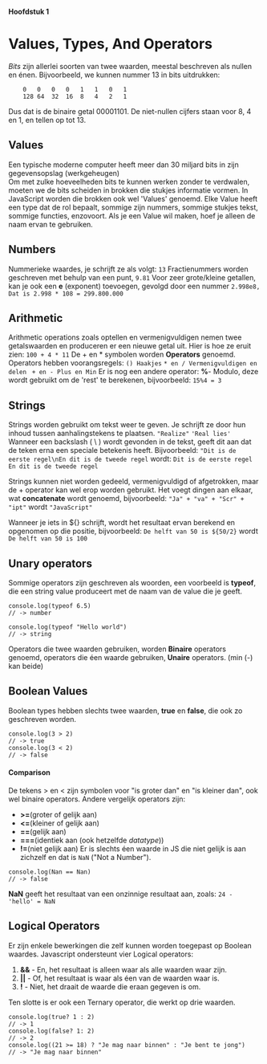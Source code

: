__Hoofdstuk 1__
# Values, Types, And Operators
*Bits* zijn allerlei soorten van twee waarden, meestal beschreven als nullen en énen.
Bijvoorbeeld, we kunnen nummer 13 in bits uitdrukken:
``` 
    0   0   0   0   1   1   0   1
    128 64  32  16  8   4   2   1
```
Dus dat is de binaire getal 00001101. De niet-nullen cijfers staan voor 8, 4 en 1, en tellen op tot 13.

## Values
Een typische moderne computer heeft meer dan 30 miljard bits in zijn gegevensopslag (werkgeheugen)  
Om met zulke hoeveelheden bits   te kunnen werken zonder te verdwalen, moeten we de bits scheiden in brokken
die stukjes informatie vormen. In JavaScript worden die brokken ook wel 'Values' genoemd. 
Elke Value heeft een type dat de rol bepaalt, sommige zijn nummers, sommige stukjes tekst,
sommige functies, enzovoort. Als je een Value wil maken, hoef je alleen de naam ervan te gebruiken.

## Numbers
Nummerieke waardes, je schrijft ze als volgt:
`13`
Fractienummers worden geschreven met behulp van een punt,
`9.81`
Voor zeer grote/kleine getallen, kan je ook een __e__ (exponent) toevoegen, gevolgd door een nummer
`2.998e8, Dat is 2.998 * 108 = 299.800.000`

## Arithmetic
Arithmetic operations zoals optellen en vermenigvuldigen nemen twee getalswaarden en produceren 
er een nieuwe getal uit. Hier is hoe ze eruit zien:
`100 + 4 * 11`
De + en * symbolen worden __Operators__ genoemd. 
Operators hebben voorangsregels:
`() Haakjes`
`* en / Vermenigvuldigen en delen`
` + en - Plus en Min`
Er is nog een andere operator: __%__- Modulo, deze wordt gebruikt om de 'rest' te berekenen, bijvoorbeeld:
`15%4 = 3`

## Strings 
Strings worden gebruikt om tekst weer te geven. Je schrijft ze door hun inhoud tussen aanhalingstekens te plaatsen.
`"Realize"`
`'Real lies'`
Wanneer een backslash ( \ ) wordt gevonden in de tekst, geeft dit aan dat de teken erna een speciale betekenis heeft.
Bijvoorbeeld: `"Dit is de eerste regel\nEn dit is de tweede regel` wordt:
`Dit is de eerste regel`
`En dit is de tweede regel`

Strings kunnen niet worden gedeeld, vermenigvuldigd of afgetrokken, maar de + operator kan wel erop worden gebruikt.
Het voegt dingen aan elkaar, wat __concatenate__ wordt genoemd, bijvoorbeeld:
`"Ja" + "va" + "Scr" + "ipt"` wordt `"JavaScript"`

Wanneer je iets in ${} schrijft, wordt het resultaat ervan berekend en opgenomen op die positie, bijvoorbeeld:
`De helft van 50 is ${50/2}` wordt `De helft van 50 is 100`

## Unary operators
Sommige operators zijn geschreven als woorden, een voorbeeld is __typeof__, die een string value produceert
met de naam van de value die je geeft.

``` 
console.log(typeof 6.5)
// -> number

console.log(typeof "Hello world")
// -> string
```
Operators die twee waarden gebruiken, worden __Binaire__ operators genoemd,
operators die éen waarde gebruiken, __Unaire__ operators. (min (-) kan beide)

## Boolean Values
Boolean types hebben slechts twee waarden, __true__ en __false__, die ook zo geschreven worden. 
``` 
console.log(3 > 2)
// -> true
console.log(3 < 2)
// -> false
```

#### Comparison
De tekens > en < zijn symbolen voor "is groter dan" en "is kleiner dan", ook wel binaire operators.
Andere vergelijk operators zijn: 
* __>=__(groter of gelijk aan) 
* __<=__(kleiner of gelijk aan)
* __==__(gelijk aan)
* __===__(identiek aan (ook hetzelfde _datatype_))
* __!=__(niet gelijk aan)
Er is slechts éen waarde in JS die niet gelijk is aan zichzelf en dat is `NaN` ("Not a Number").
```
console.log(Nan == Nan)
// -> false
```
__NaN__ geeft het resultaat van een onzinnige resultaat aan, zoals: `24 - 'hello' = NaN`

## Logical Operators
Er zijn enkele bewerkingen die zelf kunnen worden toegepast op Boolean waardes. 
Javascript ondersteunt vier Logical operators:
1. __&&__ - En, het resultaat is alleen waar als alle waarden waar zijn.
2. __||__ - Of, het resultaat is waar als éen van de waarden waar is.
3. __!__ - Niet, het draait de waarde die eraan gegeven is om.

Ten slotte is er ook een Ternary operator, die werkt op drie waarden.
``` 
console.log(true? 1 : 2)
// -> 1
console.log(false? 1: 2)
// -> 2
console.log((21 >= 18) ? "Je mag naar binnen" : "Je bent te jong")
// -> "Je mag naar binnen"
```
